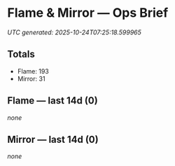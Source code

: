# Flame & Mirror — Ops Brief
_UTC generated: 2025-10-24T07:25:18.599965_

## Totals
- Flame:  193
- Mirror: 31

## Flame — last 14d (0)
_none_

## Mirror — last 14d (0)
_none_